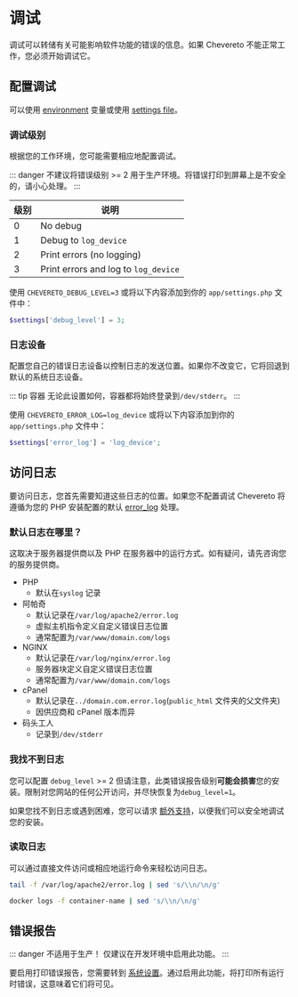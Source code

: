 # 调试

调试可以转储有关可能影响软件功能的错误的信息。如果 Chevereto 不能正常工作，您必须开始调试它。

## 配置调试

可以使用 [environment](../../setup/system/environment.md#调试变量) 变量或使用 [settings file](../../setup/server/settings-file.md)。

### 调试级别

根据您的工作环境，您可能需要相应地配置调试。

::: danger
不建议将错误级别 >= 2 用于生产环境。将错误打印到屏幕上是不安全的，请小心处理。
:::

|级别 |说明 |
| ----- | ------------------------------------ |
| 0     | No debug                             |
| 1     | Debug to `log_device`                |
| 2     | Print errors (no logging)            |
| 3     | Print errors and log to `log_device` |

使用 `CHEVERETO_DEBUG_LEVEL=3` 或将以下内容添加到你的 `app/settings.php` 文件中：

```php
$settings['debug_level'] = 3;
```

### 日志设备

配置您自己的错误日志设备以控制日志的发送位置。如果你不改变它，它将回退到默认的系统日志设备。

::: tip 容器
无论此设置如何，容器都将始终登录到`/dev/stderr`。
:::

使用 `CHEVERETO_ERROR_LOG=log_device` 或将以下内容添加到你的 `app/settings.php` 文件中：

```php
$settings['error_log'] = 'log_device';
```

## 访问日志

要访问日志，您首先需要知道这些日志的位置。如果您不配置调试 Chevereto 将遵循为您的 PHP 安装配置的默认 [error_log](https://www.php.net/manual/errorfunc.configuration.php#ini.error-log) 处理。

### 默认日志在哪里？

这取决于服务器提供商以及 PHP 在服务器中的运行方式。如有疑问，请先咨询您的服务提供商。

* PHP
  * 默认在`syslog` 记录
* 阿帕奇
  * 默认记录在`/var/log/apache2/error.log`
  * 虚拟主机指令定义自定义错误日志位置
  * 通常配置为`/var/www/domain.com/logs`
* NGINX
  * 默认记录在`/var/log/nginx/error.log`
  * 服务器块定义自定义错误日志位置
  * 通常配置为`/var/www/domain.com/logs`
* cPanel
  * 默认记录在`../domain.com.error.log`(`public_html` 文件夹的父文件夹)
  * 因供应商和 cPanel 版本而异
* 码头工人
  * 记录到`/dev/stderr`

### 我找不到日志

您可以配置 `debug_level` >= 2 但请注意，此类错误报告级别**可能会损害**您的安装。限制对您网站的任何公开访问，并尽快恢复为`debug_level=1`。

如果您找不到日志或遇到困难，您可以请求 [额外支持](https://chevereto.com/support)，以便我们可以安全地调试您的安装。

### 读取日志

可以通过直接文件访问或相应地运行命令来轻松访问日志。

<CodeGroup>
<CodeGroupItem title="Shell">

```sh
tail -f /var/log/apache2/error.log | sed 's/\\n/\n/g'
```

</CodeGroupItem>

<CodeGroupItem title="Docker">

```sh
docker logs -f container-name | sed 's/\\n/\n/g'
```

</CodeGroupItem>
</CodeGroup>

## 错误报告

::: danger 不适用于生产！
仅建议在开发环境中启用此功能。
:::

要启用打印错误报告，您需要转到 [系统设置](../../settings/system.md)。通过启用此功能，将打印所有运行时错误，这意味着它们将可见。
